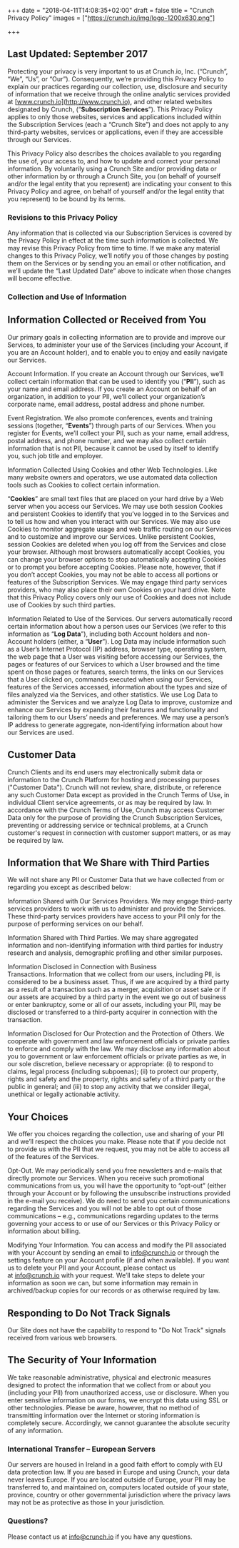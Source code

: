 +++
date = "2018-04-11T14:08:35+02:00"
draft = false
title = "Crunch Privacy Policy"
images = ["https://crunch.io/img/logo-1200x630.png"]


+++

## Last Updated: September 2017

Protecting your privacy is very important to us at Crunch.io, Inc. (“Crunch”, “We”, “Us”, or “Our”).  Consequently, we’re providing this Privacy Policy to explain our practices regarding our collection, use, disclosure and security of information that we receive through the online analytic services provided at [www.crunch.io](http://www.crunch.io), and other related websites designated by Crunch, (“**Subscription Services**”). This Privacy Policy applies to only those websites, services and applications included within the Subscription Services (each a “Crunch Site”) and does not apply to any third-party websites, services or applications, even if they are accessible through our Services.  

This Privacy Policy also describes the choices available to you regarding the use of, your access to, and how to update and correct your personal information. By voluntarily using a Crunch Site and/or providing data or other information by or through a Crunch Site, you (on behalf of yourself and/or the legal entity that you represent) are indicating your consent to this Privacy Policy and agree, on behalf of yourself and/or the legal entity that you represent) to be bound by its terms.

### Revisions to this Privacy Policy

Any information that is collected via our Subscription Services is covered by the Privacy Policy in effect at the time such information is collected. We may revise this Privacy Policy from time to time. If we make any material changes to this Privacy Policy, we’ll notify you of those changes by posting them on the Services or by sending you an email or other notification, and we’ll update the “Last Updated Date” above to indicate when those changes will become effective.

### Collection and Use of Information

## Information Collected or Received from You

Our primary goals in collecting information are to provide and improve our Services, to administer your use of the Services (including your Account, if you are an Account holder), and to enable you to enjoy and easily navigate our Services.

Account Information. If you create an Account through our Services, we’ll collect certain information that can be used to identify you (“**PII**”), such as your name and email address. If you create an Account on behalf of an organization, in addition to your PII, we’ll collect your organization’s corporate name, email address, postal address and phone number.

Event Registration. We also promote conferences, events and training sessions (together, “**Events**”) through parts of our Services. When you register for Events, we’ll collect your PII, such as your name, email address, postal address, and phone number, and we may also collect certain information that is not PII, because it cannot be used by itself to identify you, such job title and employer.

Information Collected Using Cookies and other Web Technologies. Like many website owners and operators, we use automated data collection tools such as Cookies to collect certain information.

“**Cookies**” are small text files that are placed on your hard drive by a Web server when you access our Services. We may use both session Cookies and persistent Cookies to identify that you’ve logged in to the Services and to tell us how and when you interact with our Services. We may also use Cookies to monitor aggregate usage and web traffic routing on our Services and to customize and improve our Services. Unlike persistent Cookies, session Cookies are deleted when you log off from the Services and close your browser. Although most browsers automatically accept Cookies, you can change your browser options to stop automatically accepting Cookies or to prompt you before accepting Cookies. Please note, however, that if you don’t accept Cookies, you may not be able to access all portions or features of the Subscription Services. We may engage third party services providers, who may also place their own Cookies on your hard drive. Note that this Privacy Policy covers only our use of Cookies and does not include use of Cookies by such third parties.

Information Related to Use of the Services. Our servers automatically record certain information about how a person uses our Services (we refer to this information as “**Log Data**”), including both Account holders and non-Account holders (either, a “**User**”). Log Data may include information such as a User’s Internet Protocol (IP) address, browser type, operating system, the web page that a User was visiting before accessing our Services, the pages or features of our Services to which a User browsed and the time spent on those pages or features, search terms, the links on our Services that a User clicked on, commands executed when using our Services, features of the Services accessed, information about the types and size of files analyzed via the Services, and other statistics. We use Log Data to administer the Services and we analyze Log Data to improve, customize and enhance our Services by expanding their features and functionality and tailoring them to our Users’ needs and preferences. We may use a person’s IP address to generate aggregate, non-identifying information about how our Services are used.

## Customer Data

Crunch Clients and its end users may electronically submit data or information to the Crunch Platform for hosting and processing purposes ("Customer Data"). Crunch will not review, share, distribute, or reference any such Customer Data except as provided in the Crunch Terms of Use, in individual Client service agreements, or as may be required by law. In accordance with the Crunch Terms of Use, Crunch may access Customer Data only for the purpose of providing the Crunch Subscription Services, preventing or addressing service or technical problems, at a Crunch customer's request in connection with customer support matters, or as may be required by law.

## Information that We Share with Third Parties

We will not share any PII or Customer Data that we have collected from or regarding you except as described below:

Information Shared with Our Services Providers. We may engage third-party services providers to work with us to administer and provide the Services. These third-party services providers have access to your PII only for the purpose of performing services on our behalf.

Information Shared with Third Parties. We may share aggregated information and non-identifying information with third parties for industry research and analysis, demographic profiling and other similar purposes.

Information Disclosed in Connection with Business Transactions. Information that we collect from our users, including PII, is considered to be a business asset. Thus, if we are acquired by a third party as a result of a transaction such as a merger, acquisition or asset sale or if our assets are acquired by a third party in the event we go out of business or enter bankruptcy, some or all of our assets, including your PII, may be disclosed or transferred to a third-party acquirer in connection with the transaction.

Information Disclosed for Our Protection and the Protection of Others. We cooperate with government and law enforcement officials or private parties to enforce and comply with the law. We may disclose any information about you to government or law enforcement officials or private parties as we, in our sole discretion, believe necessary or appropriate: (i) to respond to claims, legal process (including subpoenas); (ii) to protect our property, rights and safety and the property, rights and safety of a third party or the public in general; and (iii) to stop any activity that we consider illegal, unethical or legally actionable activity.

## Your Choices

We offer you choices regarding the collection, use and sharing of your PII and we’ll respect the choices you make. Please note that if you decide not to provide us with the PII that we request, you may not be able to access all of the features of the Services.

Opt-Out. We may periodically send you free newsletters and e-mails that directly promote our Services. When you receive such promotional communications from us, you will have the opportunity to “opt-out” (either through your Account or by following the unsubscribe instructions provided in the e-mail you receive). We do need to send you certain communications regarding the Services and you will not be able to opt out of those communications – e.g., communications regarding updates to the terms governing your access to or use of our Services or this Privacy Policy or information about billing.

Modifying Your Information. You can access and modify the PII associated with your Account by sending an email to <info@crunch.io> or through the settings feature on your Account profile (if and when available). If you want us to delete your PII and your Account, please contact us at <info@crunch.io> with your request. We’ll take steps to delete your information as soon we can, but some information may remain in archived/backup copies for our records or as otherwise required by law.

## Responding to Do Not Track Signals

Our Site does not have the capability to respond to "Do Not Track" signals received from various web browsers.

## The Security of Your Information

We take reasonable administrative, physical and electronic measures designed to protect the information that we collect from or about you (including your PII) from unauthorized access, use or disclosure. When you enter sensitive information on our forms, we encrypt this data using SSL or other technologies. Please be aware, however, that no method of transmitting information over the Internet or storing information is completely secure. Accordingly, we cannot guarantee the absolute security of any information.

### International Transfer – European Servers

Our servers are housed in Ireland in a good faith effort to comply with EU data protection law. If you are based in Europe and using Crunch, your data never leaves Europe.  If you are located outside of Europe, your PII may be transferred to, and maintained on, computers located outside of your state, province, country or other governmental jurisdiction where the privacy laws may not be as protective as those in your jurisdiction.  

### Questions?

Please contact us at <info@crunch.io> if you have any questions.
